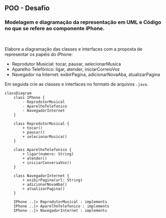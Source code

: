 ## POO - Desafio

### Modelagem e diagramação da representação em UML e Código no que se refere ao componente iPhone.

<br>

Elabore a diagramação das classes e interfaces com a proposta de representar os papéis do iPhone: 

- Reprodutor Musicial: tocar, pausar, selecionarMusica
- Aparelho Telefônico: ligar, atender, iniciarCorreioVoz
- Navegador na Internet: exibirPagina, adicionarNovaAba, atualizarPagina 

Em seguida crie as classes e interfaces no formato de arquivos ```.java```.



```mermaid
classDiagram
	class IPhone {
		- ReprodutorMusical
		- AparelhoTelefonico
		- NavegadorInternet
	}

	class ReprodutorMusical {
		+ tocar()
		+ pausar()
		+ selecionarMusica()
	}

	class AparelhoTelefonico {
		+ ligar(numero: String)
		+ atender()
		+ iniciarConversaVoz()
	}

	class NavegadorInternet {
		+ exibirPagina(url: String)
		+ adicionarNovaAba()
		+ atualizarPagina()
	}

	IPhone ..|> ReprodutorMusical : implements
	IPhone ..|> AparelhoTelefonico : implements
	IPhone ..|> NavegadorInternet : implements
```